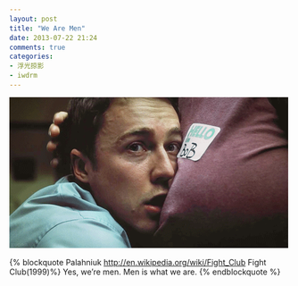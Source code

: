 ```yaml
---
layout: post
title: "We Are Men"
date: 2013-07-22 21:24
comments: true
categories: 
- 浮光掠影
- iwdrm
---
```


![we are men](/downloads/images/fight_club.gif "Don't touch me...")

{% blockquote Palahniuk http://en.wikipedia.org/wiki/Fight_Club Fight Club(1999)%}
Yes, we’re men. Men is what we are.
{% endblockquote %}
